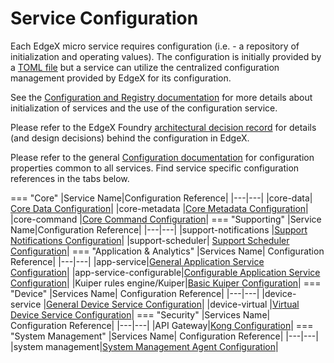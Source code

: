 # Service Configuration

Each EdgeX micro service requires configuration (i.e. - a repository of initialization and operating values).  The configuration is initially provided by a [TOML file](https://github.com/toml-lang/toml) but a service can utilize the centralized configuration management provided by EdgeX for its configuration. 

See the [Configuration and Registry documentation](../microservices/configuration/ConfigurationAndRegistry.md) for more details about initialization of services and the use of the configuration service.  

Please refer to the EdgeX Foundry [architectural decision record](https://github.com/edgexfoundry/edgex-docs/blob/master/docs_src/design/adr/0005-Service-Self-Config.md) for details (and design decisions) behind the configuration in EdgeX.

Please refer to the general [Configuration documentation](../microservices/configuration/ConfigurationAndRegistry.md) for configuration properties common to all services.  Find service specific configuration references in the tabs below.

=== "Core"
    |Service Name|Configuration Reference|
    |---|---|
    |core-data|	[Core Data Configuration](../microservices/core/data/Ch-CoreData.md)|
    |core-metadata	|[Core Metadata Configuration](../microservices/core/metadata/Ch-Metadata.md)|
    |core-command	|[Core Command Configuration](../microservices/core/command/Ch-Command.md)|
=== "Supporting"
    |Service Name|Configuration Reference|
    |---|---|
    |support-notifications	|[Support Notifications Configuration](../microservices/support/notifications/Ch-AlertsNotifications.md)|
    |support-scheduler|	[Support Scheduler Configuration](../microservices/support/scheduler/Ch-Scheduling.md)|
=== "Application & Analytics"
    |Services Name|	Configuration Reference|
    |---|---|
    |app-service|[General Application Service Configuration](../microservices/application/GeneralAppServiceConfig.md)|
    |app-service-configurable|[Configurable Application Service Configuration](../microservices/application/AppServiceConfigurable.md#environment-variable-overrides-for-docker)|
    |Kuiper rules engine/Kuiper|[Basic Kuiper Configuration](https://docs.emqx.io/kuiper/latest/en/operation/configuration_file.html)|
=== "Device"
    |Services Name|	Configuration Reference|
    |---|---|
    |device-service	|[General Device Service Configuration](../microservices/device/Ch-DeviceServices.md)|
    |device-virtual	|[Virtual Device Service Configuration](../microservices/device/virtual/Ch-VirtualDevice.md)|
=== "Security"
    |Services Name|	Configuration Reference|
    |---|---|
    |API Gateway|[Kong Configuration](../security/Ch-APIGateway.md#configuring-api-gateway)|
=== "System Management"
    |Services Name|	Configuration Reference|
    |---|---|
    |system	management|[System Management Agent Configuration](../microservices/system-management/agent/Ch_SysMgmtAgent.md)|
